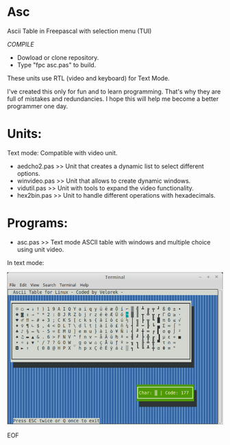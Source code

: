 # Asc
Ascii Table in Freepascal with selection menu (TUI)

*COMPILE*
- Dowload or clone repository.
- Type "fpc asc.pas" to build.

These units use RTL (video and keyboard) for Text Mode. 

I've created this only for fun and to learn programming. That's why they are full of mistakes and redundancies.
I hope this will help me become a better programmer one day. 

Units:
======

Text mode: Compatible with video unit.

* aedcho2.pas >> Unit that creates a dynamic list to select different options.
* winvideo.pas >> Unit that allows to create dynamic windows.
* vidutil.pas >> Unit with tools to expand the video functionality.
* hex2bin.pas >> Unit to handle different operations with hexadecimals.

Programs:
=========
* asc.pas >> Text mode ASCII table with windows and multiple choice using unit video.

In text mode:

![Alt text](asc.png?raw=true "ASCII table Text Mode")

EOF
